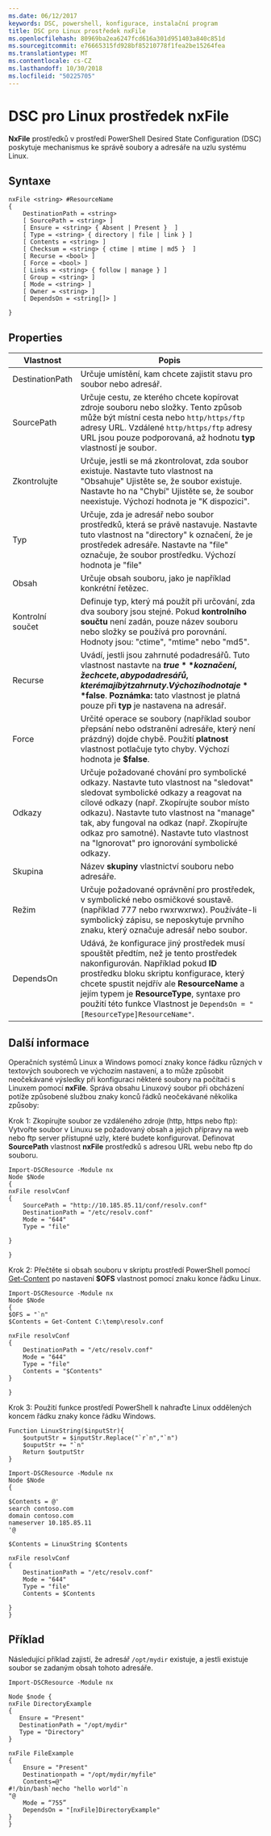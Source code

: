 ```yaml
---
ms.date: 06/12/2017
keywords: DSC, powershell, konfigurace, instalační program
title: DSC pro Linux prostředek nxFile
ms.openlocfilehash: 80969ba2ea6247fcd616a301d951403a840c851d
ms.sourcegitcommit: e76665315fd928bf85210778f1fea2be15264fea
ms.translationtype: MT
ms.contentlocale: cs-CZ
ms.lasthandoff: 10/30/2018
ms.locfileid: "50225705"
---
```

# <a name="dsc-for-linux-nxfile-resource"></a>DSC pro Linux prostředek nxFile

**NxFile** prostředků v prostředí PowerShell Desired State Configuration (DSC) poskytuje mechanismus ke správě soubory a adresáře na uzlu systému Linux.

## <a name="syntax"></a>Syntaxe

```
nxFile <string> #ResourceName
{
    DestinationPath = <string>
    [ SourcePath = <string> ]
    [ Ensure = <string> { Absent | Present }  ]
    [ Type = <string> { directory | file | link } ]
    [ Contents = <string> ]
    [ Checksum = <string> { ctime | mtime | md5 }  ]
    [ Recurse = <bool> ]
    [ Force = <bool> ]
    [ Links = <string> { follow | manage } ]
    [ Group = <string> ]
    [ Mode = <string> ]
    [ Owner = <string> ]
    [ DependsOn = <string[]> ]

}
```

## <a name="properties"></a>Properties

|  Vlastnost |  Popis |
|---|---|
| DestinationPath| Určuje umístění, kam chcete zajistit stavu pro soubor nebo adresář.|
| SourcePath| Určuje cestu, ze kterého chcete kopírovat zdroje souboru nebo složky. Tento způsob může být místní cesta nebo `http/https/ftp` adresy URL. Vzdálené `http/https/ftp` adresy URL jsou pouze podporovaná, až hodnotu **typ** vlastností je soubor.|
| Zkontrolujte| Určuje, jestli se má zkontrolovat, zda soubor existuje. Nastavte tuto vlastnost na "Obsahuje" Ujistěte se, že soubor existuje. Nastavte ho na "Chybí" Ujistěte se, že soubor neexistuje. Výchozí hodnota je "K dispozici".|
| Typ| Určuje, zda je adresář nebo soubor prostředků, která se právě nastavuje. Nastavte tuto vlastnost na "directory" k označení, že je prostředek adresáře. Nastavte na "file" označuje, že soubor prostředku. Výchozí hodnota je "file"|
| Obsah| Určuje obsah souboru, jako je například konkrétní řetězec.|
| Kontrolní součet| Definuje typ, který má použít při určování, zda dva soubory jsou stejné. Pokud **kontrolního součtu** není zadán, pouze název souboru nebo složky se používá pro porovnání. Hodnoty jsou: "ctime", "mtime" nebo "md5".|
| Recurse| Uvádí, jestli jsou zahrnuté podadresářů. Tuto vlastnost nastavte na **$true** k označení, že chcete, aby podadresářů, které mají být zahrnuty. Výchozí hodnota je **$false**. **Poznámka:** tato vlastnost je platná pouze při **typ** je nastavena na adresář.|
| Force| Určité operace se soubory (například soubor přepsání nebo odstranění adresáře, který není prázdný) dojde chybě. Použití **platnost** vlastnost potlačuje tyto chyby. Výchozí hodnota je **$false**.|
| Odkazy| Určuje požadované chování pro symbolické odkazy. Nastavte tuto vlastnost na "sledovat" sledovat symbolické odkazy a reagovat na cílové odkazy (např. Zkopírujte soubor místo odkazu). Nastavte tuto vlastnost na "manage" tak, aby fungoval na odkaz (např. Zkopírujte odkaz pro samotné). Nastavte tuto vlastnost na "Ignorovat" pro ignorování symbolické odkazy.|
| Skupina| Název **skupiny** vlastnictví souboru nebo adresáře.|
| Režim| Určuje požadované oprávnění pro prostředek, v symbolické nebo osmičkové soustavě. (například 777 nebo rwxrwxrwx). Používáte-li symbolický zápisu, se neposkytuje prvního znaku, který označuje adresář nebo soubor.|
| DependsOn | Udává, že konfigurace jiný prostředek musí spouštět předtím, než je tento prostředek nakonfigurován. Například pokud **ID** prostředku bloku skriptu konfigurace, který chcete spustit nejdřív ale **ResourceName** a jejím typem je **ResourceType**, syntaxe pro použití této funkce Vlastnost je `DependsOn = "[ResourceType]ResourceName"`.|

## <a name="additional-information"></a>Další informace


Operačních systémů Linux a Windows pomocí znaky konce řádku různých v textových souborech ve výchozím nastavení, a to může způsobit neočekávané výsledky při konfiguraci některé soubory na počítači s Linuxem pomocí __nxFile__. Správa obsahu Linuxový soubor při obcházení potíže způsobené službou znaky konců řádků neočekávané několika způsoby:

Krok 1: Zkopírujte soubor ze vzdáleného zdroje (http, https nebo ftp): Vytvořte soubor v Linuxu se požadovaný obsah a jejich přípravy na web nebo ftp server přístupné uzly, které budete konfigurovat. Definovat __SourcePath__ vlastnost __nxFile__ prostředků s adresou URL webu nebo ftp do souboru.

```
Import-DSCResource -Module nx
Node $Node
{
nxFile resolvConf
{
    SourcePath = "http://10.185.85.11/conf/resolv.conf"
    DestinationPath = "/etc/resolv.conf"
    Mode = "644"
    Type = "file"

}

}
```


Krok 2: Přečtěte si obsah souboru v skriptu prostředí PowerShell pomocí [Get-Content](https://technet.microsoft.com/library/hh849787.aspx) po nastavení __$OFS__ vlastnost pomocí znaku konce řádku Linux.


```
Import-DSCResource -Module nx
Node $Node
{
$OFS = "`n"
$Contents = Get-Content C:\temp\resolv.conf

nxFile resolvConf
{
    DestinationPath = "/etc/resolv.conf"
    Mode = "644"
    Type = "file"
    Contents = "$Contents"
}

}
```


Krok 3: Použití funkce prostředí PowerShell k nahraďte Linux oddělených koncem řádku znaky konce řádku Windows.

```
Function LinuxString($inputStr){
    $outputStr = $inputStr.Replace("`r`n","`n")
    $ouputStr += "`n"
    Return $outputStr
}

Import-DSCResource -Module nx
Node $Node
{

$Contents = @'
search contoso.com
domain contoso.com
nameserver 10.185.85.11
'@

$Contents = LinuxString $Contents

nxFile resolvConf
{
    DestinationPath = "/etc/resolv.conf"
    Mode = "644"
    Type = "file"
    Contents = $Contents

}
}
```

## <a name="example"></a>Příklad

Následující příklad zajistí, že adresář `/opt/mydir` existuje, a jestli existuje soubor se zadaným obsah tohoto adresáře.

```
Import-DSCResource -Module nx

Node $node {
nxFile DirectoryExample
{
   Ensure = "Present"
   DestinationPath = "/opt/mydir"
   Type = "Directory"
}

nxFile FileExample
{
    Ensure = "Present"
    Destinationpath = "/opt/mydir/myfile"
    Contents=@"
#!/bin/bash`necho "hello world"`n
"@
    Mode = “755”
    DependsOn = "[nxFile]DirectoryExample"
}
}
```